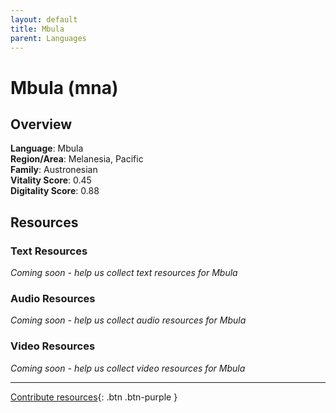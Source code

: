 ```yaml
---
layout: default
title: Mbula
parent: Languages
---
```


# Mbula (mna)

## Overview

**Language**: Mbula  
**Region/Area**: Melanesia, Pacific  
**Family**: Austronesian  
**Vitality Score**: 0.45  
**Digitality Score**: 0.88  

## Resources

### Text Resources
*Coming soon - help us collect text resources for Mbula*

### Audio Resources
*Coming soon - help us collect audio resources for Mbula*

### Video Resources
*Coming soon - help us collect video resources for Mbula*

---

[Contribute resources](https://fairtrain.github.io/){: .btn .btn-purple }
